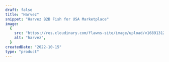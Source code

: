 ```yaml
---
draft: false
title: "Harvez"
snippet: "Harvez B2B Fish for USA Marketplace"
image:
  {
    src: "https://res.cloudinary.com/flawns-site/image/upload/v1689131266/blog/Screenshot_2023-07-12_at_10.05.34_z37vqu.png",
    alt: "harvez",
  }
createdDate: "2022-10-15"
type: "product"
---
```

